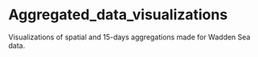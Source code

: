 # Aggregated_data_visualizations
Visualizations of spatial and 15-days aggregations made for Wadden Sea data.

